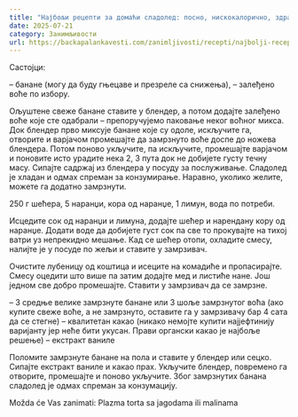 ```yaml
---
title: "Најбољи рецепти за домаћи сладолед: посно, нискокалорично, здраво и за минут готово"
date: 2025-07-21
category: Занимљивости
url: https://backapalankavesti.com/zanimljivosti/recepti/najbolji-recepti-za-domaci-sladoled-niskokaloricno-zdravo-i-za-minut-gotovo/
---
```


Састојци:

– банане (могу да буду гњецаве и презреле са снижења),
– залеђено воће по избору.

Ољуштене свеже банане ставите у блендер, а потом додајте залеђено воће које сте одабрали – препоручујемо паковање неког воћног микса. Док блендер прво миксује банане које су одоле, искључите га, отворите и варјачом промешајте да замрзнуто воће доспе до ножева блендера. Потом поново укључите, па искључите, промешајте варјачом и поновите исто урадите нека 2, 3 пута док не добијете густу течну масу. Сипајте садржај из блендера у посуду за послуживање. Сладолед је хладан и одмах спреман за конзумирање. Наравно, уколико желите, можете га додатно замрзнути.

250 г шећера,
5 наранџи,
кора од наранџе,
1 лимун,
вода по потреби.

Исцедите сок од наранџи и лимуна, додајте шећер и нарендану кору од наранџе. Додати воде да добијете густ сок па све то прокувајте на тихој ватри уз непрекидно мешање. Кад се шећер отопи, охладите смесу, налијте је у посуде по жељи и ставите у замрзивач.

Очистите лубеницу од коштица и исеците на комадиће и пропасирајте.
Смесу оцедити што више па затим додајте мед и листиће нане. Још једном све добро промешајте. Ставити у замрзивач да се замрзне.

– 3 средње велике замрзнуте банане или 3 шоље замрзнутог воћа (ако купите свеже воће, а не замрзнуто, оставите га у замрзивачу бар 4 сата да се стегне)
– квалитетан какао (никако немојте купити најјефтинију варијанту јер неће бити укусан. Прави органски какао је најбоље решење)
– екстракт ваниле

Поломите замрзнуте банане на пола и ставите у блендер или сецко. Сипајте екстракт ваниле и какао прах. Укључите блендер, повремено га отворите, промешајте и поново укључите. Због замрзнутих банана сладолед је одмах спреман за конзумацију.

Možda će Vas zanimati: Plazma torta sa jagodama ili malinama
